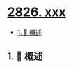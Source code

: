 # [2826. xxx](https://github.com/Tdahuyou/TNotes.leetcode/tree/main/notes/2826.%20xxx)

<!-- region:toc -->

- [1. 📝 概述](#1--概述)

<!-- endregion:toc -->

## 1. 📝 概述
